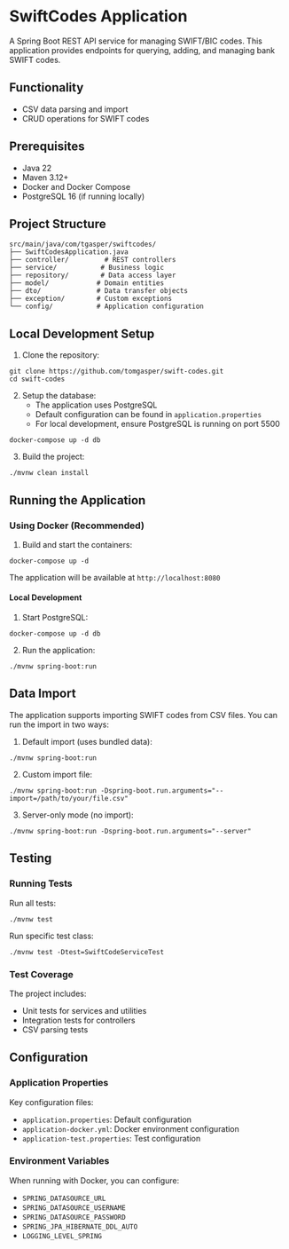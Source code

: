 # SwiftCodes Application

A Spring Boot REST API service for managing SWIFT/BIC codes. This application provides endpoints for querying, adding, and managing bank SWIFT codes.

## Functionality

- CSV data parsing and import
- CRUD operations for SWIFT codes


## Prerequisites

- Java 22
- Maven 3.12+
- Docker and Docker Compose
- PostgreSQL 16 (if running locally)

## Project Structure

```
src/main/java/com/tgasper/swiftcodes/
├── SwiftCodesApplication.java
├── controller/         # REST controllers
├── service/           # Business logic
├── repository/        # Data access layer
├── model/            # Domain entities
├── dto/              # Data transfer objects
├── exception/        # Custom exceptions
└── config/           # Application configuration
```


## Local Development Setup

1. Clone the repository:
```
git clone https://github.com/tomgasper/swift-codes.git
cd swift-codes
```

2. Setup the database:
   - The application uses PostgreSQL
   - Default configuration can be found in `application.properties`
   - For local development, ensure PostgreSQL is running on port 5500

```
docker-compose up -d db
```

3. Build the project:
```
./mvnw clean install
```

## Running the Application

### Using Docker (Recommended)

1. Build and start the containers:
```
docker-compose up -d
```

The application will be available at `http://localhost:8080`

#### Local Development

1. Start PostgreSQL:
```
docker-compose up -d db
```

2. Run the application:
```
./mvnw spring-boot:run
```


## Data Import

The application supports importing SWIFT codes from CSV files. You can run the import in two ways:

1. Default import (uses bundled data):
```
./mvnw spring-boot:run
```

2. Custom import file:
```
./mvnw spring-boot:run -Dspring-boot.run.arguments="--import=/path/to/your/file.csv"
```

3. Server-only mode (no import):
```
./mvnw spring-boot:run -Dspring-boot.run.arguments="--server"
```

## Testing

### Running Tests

Run all tests:
```
./mvnw test
```

Run specific test class:
```
./mvnw test -Dtest=SwiftCodeServiceTest
```

### Test Coverage

The project includes:
- Unit tests for services and utilities
- Integration tests for controllers
- CSV parsing tests

## Configuration

### Application Properties

Key configuration files:
- `application.properties`: Default configuration
- `application-docker.yml`: Docker environment configuration
- `application-test.properties`: Test configuration

### Environment Variables

When running with Docker, you can configure:
- `SPRING_DATASOURCE_URL`
- `SPRING_DATASOURCE_USERNAME`
- `SPRING_DATASOURCE_PASSWORD`
- `SPRING_JPA_HIBERNATE_DDL_AUTO`
- `LOGGING_LEVEL_SPRING`